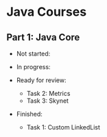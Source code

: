 # Java Courses 
## Part 1: Java Core

- Not started:
    
- In progress:

- Ready for review:
  
  - Task 2: Metrics
  - Task 3: Skynet

- Finished:
  - Task 1: Custom LinkedList


